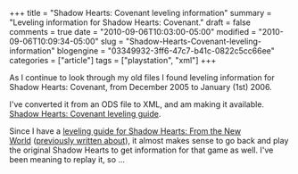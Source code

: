 +++
title = "Shadow Hearts: Covenant leveling information"
summary = "Leveling information for Shadow Hearts: Covenant."
draft = false
comments = true
date = "2010-09-06T10:03:00-05:00"
modified = "2010-09-06T10:09:34-05:00"
slug = "Shadow-Hearts-Covenant-leveling-information"
blogengine = "03349932-3ff6-47c7-b41c-0822c5cc66ee"
categories = ["article"]
tags = ["playstation", "xml"]
+++

<p>As I continue to look through my old files I found leveling information for Shadow Hearts: Covenant, from December 2005 to January (1st)&nbsp;2006.</p>
<p>I've converted it from an ODS file to XML, and am making it available. <a rel="external" href="http://media.jamesrskemp.com/xml/ShadowHeartsCovenant.xml">Shadow Hearts: Covenant leveling guide</a>.</p>
<p>Since I have a <a rel="external" href="http://media.jamesrskemp.com/xml/ShadowHeartsFromTheNewWorld.xml">leveling guide for Shadow Hearts: From the New World</a>&nbsp;(<a href="http://strivinglife.com/words/post/Shadow-Hearts-From-the-New-World-leveling-information.aspx">previously written about</a>), it almost makes sense to go back and play the original Shadow Hearts to get information for that game as well. I've been meaning to replay it, so ...</p>
